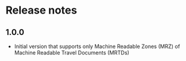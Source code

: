# Release notes

## 1.0.0

- Initial version that supports only Machine Readable Zones (MRZ) of Machine Readable Travel Documents (MRTDs)